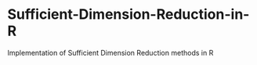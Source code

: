 # Sufficient-Dimension-Reduction-in-R
Implementation of Sufficient Dimension Reduction methods in R
